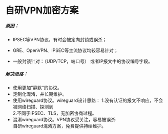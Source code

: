 # 自研VPN加密方案

##### 原因：

-  IPSEC等VPN协议，有时会被定向封锁或误杀；

- GRE、OpenVPN、IPSEC等主流协议均较容易针对；
  
- 一般封锁针对：（UDP/TCP，端口号） 或者IP报文中的协议编号字段。

  

##### 解决思路：

- 使用更加”静默“的协议。
- 定制化混淆，并长期维护。
- 使用wireguard协议。wireguard设计思路：
 1.没有认证的报文不响应，不会被网络扫描、探测到<br>2.不同于IPSEC、TLS，无加密协商过程。
- 混淆wireguard协议。VPN协议受关注，容易被误杀: <br>自研wireguard混淆方案，免费提供持续维护。

